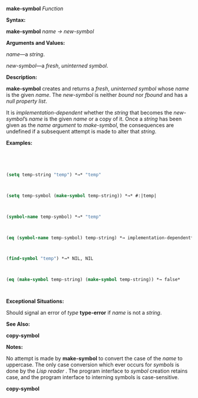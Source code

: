 **make-symbol** *Function* 



**Syntax:** 



**make-symbol** *name → new-symbol* 



**Arguments and Values:** 



*name*—a *string*. 



*new-symbol*—a *fresh*, *uninterned symbol*. 



**Description:** 



**make-symbol** creates and returns a *fresh*, *uninterned symbol* whose *name* is the given *name*. The *new-symbol* is neither *bound* nor *fbound* and has a *null property list*. 



It is *implementation-dependent* whether the *string* that becomes the *new-symbol*’s *name* is the given *name* or a copy of it. Once a *string* has been given as the *name argument* to *make-symbol*, the consequences are undefined if a subsequent attempt is made to alter that *string*. 



**Examples:**
```lisp
 



(setq temp-string "temp") *→* "temp" 



(setq temp-symbol (make-symbol temp-string)) *→* #:|temp| 



(symbol-name temp-symbol) *→* "temp" 



(eq (symbol-name temp-symbol) temp-string) *→ implementation-dependent* 



(find-symbol "temp") *→* NIL, NIL 



(eq (make-symbol temp-string) (make-symbol temp-string)) *→ false* 




```
**Exceptional Situations:** 



Should signal an error of *type* **type-error** if *name* is not a *string*. 



**See Also:** 



**copy-symbol** 



**Notes:** 



No attempt is made by **make-symbol** to convert the case of the *name* to uppercase. The only case conversion which ever occurs for *symbols* is done by the *Lisp reader* . The program interface to *symbol* creation retains case, and the program interface to interning symbols is case-sensitive. 







 



 



**copy-symbol** 



